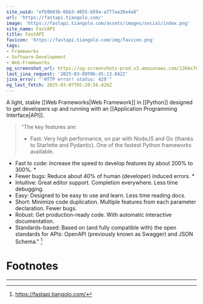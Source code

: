 ```yaml
---
site_uuid: "efb9b03b-6bb3-4055-b59a-a777aa26e4a8"
url: 'https://fastapi.tiangolo.com/'
image: 'https://fastapi.tiangolo.com/assets/images/social/index.png'
site_name: FastAPI
title: FastAPI
favicon: 'https://fastapi.tiangolo.com/img/favicon.png'
tags:
- Frameworks
- Software-Development
- Web-Frameworks
og_screenshot_url: https://og-screenshots-prod.s3.amazonaws.com/1366x768/80/false/c889b62860c33a44dc8a7a9613e6234d218661b6a081ebcb9e51d4c04adabd23.jpeg
last_jina_request: '2025-03-09T06:45:13.042Z'
jina_error: "'HTTP error! status: 429'"
og_last_fetch: 2025-03-07T05:20:56.426Z
---
```

A light, stable [[Web Frameworks|Web Framework]] in [[Python]] designed to get developers up and running with an [[Application Programming Interface|API]].

>"The key features are:
>- Fast: Very high performance, on par with NodeJS and Go (thanks to Starlette and Pydantic). One of the fastest Python frameworks available.
- Fast to code: Increase the speed to develop features by about 200% to 300%. *
- Fewer bugs: Reduce about 40% of human (developer) induced errors. *
- Intuitive: Great editor support. Completion everywhere. Less time debugging.
- Easy: Designed to be easy to use and learn. Less time reading docs.
- Short: Minimize code duplication. Multiple features from each parameter declaration. Fewer bugs.
- Robust: Get production-ready code. With automatic interactive documentation.
- Standards-based: Based on (and fully compatible with) the open standards for APIs: OpenAPI (previously known as Swagger) and JSON Schema." [^1]

# Footnotes
***
[^1]: https://fastapi.tiangolo.com/

